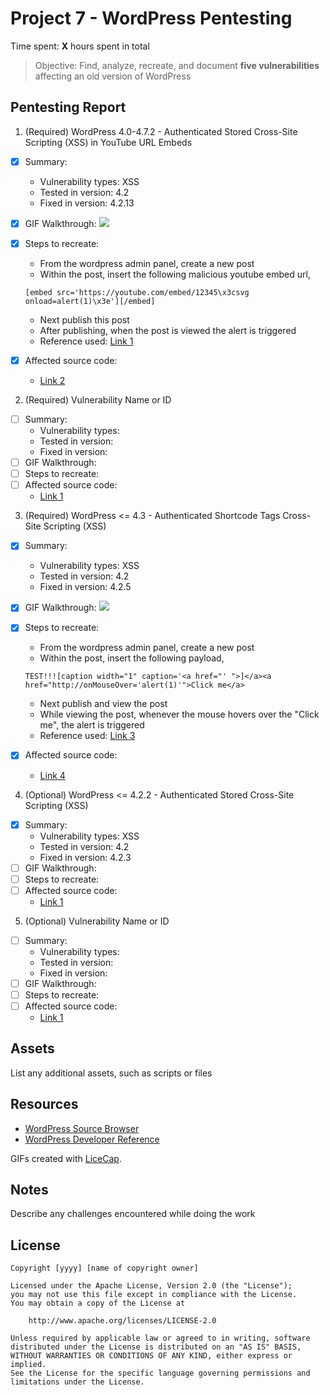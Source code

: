 # Project 7 - WordPress Pentesting

Time spent: **X** hours spent in total

> Objective: Find, analyze, recreate, and document **five vulnerabilities** affecting an old version of WordPress

## Pentesting Report

1. (Required) WordPress  4.0-4.7.2 - Authenticated Stored Cross-Site Scripting (XSS) in YouTube URL Embeds
  - [X] Summary: 
    - Vulnerability types: XSS
    - Tested in version: 4.2
    - Fixed in version: 4.2.13
  - [X] GIF Walkthrough: ![](https://i.imgur.com/lKyH5SQ.gif)
  - [X] Steps to recreate:
	- From the wordpress admin panel, create a new post
	- Within the post, insert the following malicious youtube embed url,
	
	`[embed src='https://youtube.com/embed/12345\x3csvg onload=alert(1)\x3e'][/embed]`	
	
	- Next publish this post
	- After publishing, when the post is viewed the alert is triggered
	- Reference used: [Link 1](https://blog.sucuri.net/2017/03/stored-xss-in-wordpress-core.html)
  - [X] Affected source code:
    - [Link 2](https://github.com/WordPress/WordPress/commit/419c8d97ce8df7d5004ee0b566bc5e095f0a6ca8)
	
2. (Required) Vulnerability Name or ID
  - [ ] Summary: 
    - Vulnerability types:
    - Tested in version:
    - Fixed in version: 
  - [ ] GIF Walkthrough: 
  - [ ] Steps to recreate: 
  - [ ] Affected source code:
    - [Link 1](https://core.trac.wordpress.org/browser/tags/version/src/source_file.php)
	
3. (Required) WordPress <= 4.3 - Authenticated Shortcode Tags Cross-Site Scripting (XSS)
  - [X] Summary: 
    - Vulnerability types: XSS
    - Tested in version: 4.2
    - Fixed in version: 4.2.5
  - [X] GIF Walkthrough: ![](https://i.imgur.com/dUa6mac.gif)
  - [X] Steps to recreate:
	- From the wordpress admin panel, create a new post
	- Within the post, insert the following payload,
	
	`TEST!!![caption width="1" caption='<a href="' ">]</a><a href="http://onMouseOver='alert(1)'">Click me</a>`
	
	- Next publish and view the post
	- While viewing the post, whenever the mouse hovers over the "Click me", the alert is triggered
	- Reference used: [Link 3](https://wpvulndb.com/vulnerabilities/8186)
  - [X] Affected source code:
    - [Link 4](https://github.com/WordPress/WordPress/commit/f72b21af23da6b6d54208e5c1d65ececdaa109c8)
	
4. (Optional) WordPress <= 4.2.2 - Authenticated Stored Cross-Site Scripting (XSS)
  - [X] Summary: 
    - Vulnerability types: XSS
    - Tested in version: 4.2
    - Fixed in version: 4.2.3
  - [ ] GIF Walkthrough: 
  - [ ] Steps to recreate: 
  - [ ] Affected source code:
    - [Link 1](https://core.trac.wordpress.org/browser/tags/version/src/source_file.php)

5. (Optional) Vulnerability Name or ID
  - [ ] Summary: 
    - Vulnerability types:
    - Tested in version:
    - Fixed in version: 
  - [ ] GIF Walkthrough: 
  - [ ] Steps to recreate: 
  - [ ] Affected source code:
    - [Link 1](https://core.trac.wordpress.org/browser/tags/version/src/source_file.php) 

## Assets

List any additional assets, such as scripts or files

## Resources

- [WordPress Source Browser](https://core.trac.wordpress.org/browser/)
- [WordPress Developer Reference](https://developer.wordpress.org/reference/)

GIFs created with [LiceCap](http://www.cockos.com/licecap/).

## Notes

Describe any challenges encountered while doing the work

## License

    Copyright [yyyy] [name of copyright owner]

    Licensed under the Apache License, Version 2.0 (the "License");
    you may not use this file except in compliance with the License.
    You may obtain a copy of the License at

        http://www.apache.org/licenses/LICENSE-2.0

    Unless required by applicable law or agreed to in writing, software
    distributed under the License is distributed on an "AS IS" BASIS,
    WITHOUT WARRANTIES OR CONDITIONS OF ANY KIND, either express or implied.
    See the License for the specific language governing permissions and
    limitations under the License.